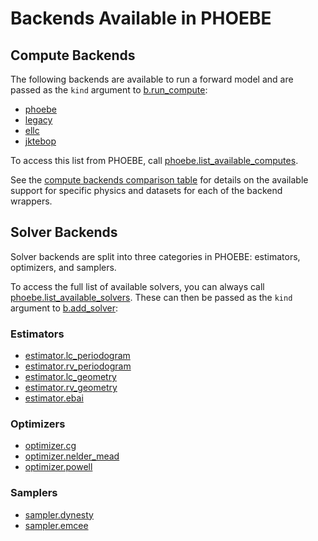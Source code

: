 # Backends Available in PHOEBE

## Compute Backends

The following backends are available to run a forward model and are passed as the `kind` argument to [b.run_compute](api/phoebe.frontend.bundle.Bundle.run_compute.md):

* [phoebe](api/phoebe.parameters.compute.phoebe.md)
* [legacy](api/phoebe.parameters.compute.legacy.md)
* [ellc](api/phoebe.parameters.compute.ellc.md)
* [jktebop](api/phoebe.parameters.compute.jktebop.md)

To access this list from PHOEBE, call [phoebe.list_available_computes](api/phoebe.list_available_computes.md).

See the [compute backends comparison table](examples/compute_comparison_table.ipynb) for details on the available support for specific physics and datasets for each of the backend wrappers.

## Solver Backends

Solver backends are split into three categories in PHOEBE: estimators, optimizers, and samplers.

To access the full list of available solvers, you can always call [phoebe.list_available_solvers](api/phoebe.list_available_solvers.md).
These can then be passed as the `kind` argument to [b.add_solver](api/phoebe.frontend.bundle.Bundle.add_solver.md):

### Estimators

* [estimator.lc_periodogram](api/phoebe.parameters.solver.estimator.lc_periodogram.md)
* [estimator.rv_periodogram](api/phoebe.parameters.solver.estimator.rv_periodogram.md)
* [estimator.lc_geometry](api/phoebe.parameters.solver.estimator.lc_geometry.md)
* [estimator.rv_geometry](api/phoebe.parameters.solver.estimator.rv_geometry.md)
* [estimator.ebai](api/phoebe.parameters.solver.estimator.ebai.md)

### Optimizers

* [optimizer.cg](api/phoebe.parameters.solver.optimizer.cg.md)
* [optimizer.nelder_mead](api/phoebe.parameters.solver.optimizer.nelder_mead.md)
* [optimizer.powell](api/phoebe.parameters.solver.optimizer.powell.md)

### Samplers

* [sampler.dynesty](api/phoebe.parameters.solver.sampler.dynesty.md)
* [sampler.emcee](api/phoebe.parameters.solver.sampler.emcee.md)
